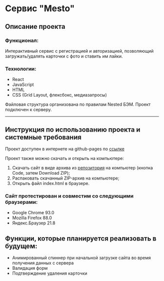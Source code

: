 # Сервис "Mesto"

## Описание проекта
### Функционал:
Интерактивный сервис с регистрацией и авторизацией, позволяющий загружать/удалять карточки с фото и ставить им лайки.

### Технологии:
- React
- JavaScript
- HTML
- CSS (Grid Layout, флексбокс, медиазапросы)

Файловая структура организована по правилам Nested БЭМ.
Проект подключен к серверу.
___________________________
## Инструкция по использованию проекта и системные требования
Проект доступен в интернете на github-pages по [ссылке](https://niarga.github.io/react-mesto-auth/)

Проект также можно скачать и открыть на компьютере:
1. Скачать сайт в виде архива из [репозитория](https://github.com/niarga/react-mesto-auth) на компьютер (кнопка Code, затем Download ZIP);
2. Распаковать скачанный ZIP-архив на компьютере;
3. Открыть файл index.html в браузере.

### Сайт протестирован и совместим со следующими браузерами:
* Google Chrome 93.0
* Mozilla Firefox 88.0
* Яндекс.Браузер 21.8

## Функции, которые планируется реализовать в будущем:
* Анимированный спиннер при начальной загрузке сайта во время получения данных с сервера
* Валидация форм
* Подтверждение удаления карточки

